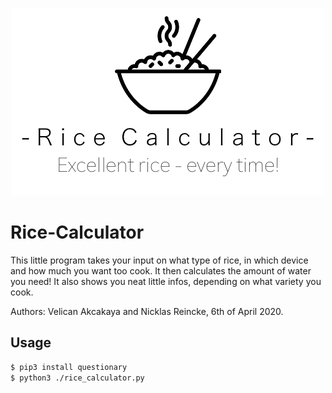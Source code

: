 <p align="center">
  <img src="logo.png">
</p>

# Rice-Calculator

This little program takes your input on what type of rice,
in which device and how much you want too cook.
It then calculates the amount of water you need!
It also shows you neat little infos,
depending on what variety you cook.

Authors: Velican Akcakaya and Nicklas Reincke, 6th of April 2020.

## Usage

```bash
$ pip3 install questionary
$ python3 ./rice_calculator.py
```
